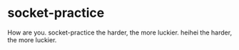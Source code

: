 # socket-practice
How are you. socket-practice
the harder, the more luckier.
heihei the harder, the more luckier.

